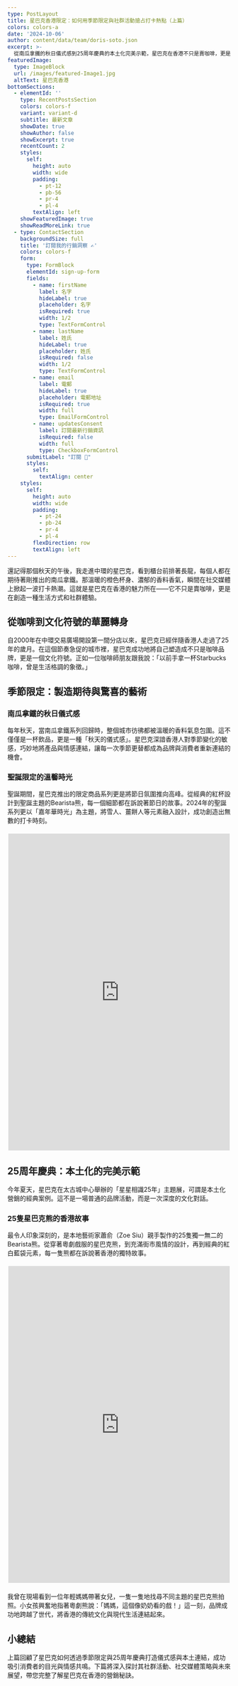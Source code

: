 ```yaml
---
type: PostLayout
title: 星巴克香港限定：如何用季節限定與社群活動搶占打卡熱點（上篇）
colors: colors-a
date: '2024-10-06'
author: content/data/team/doris-soto.json
excerpt: >-
  從南瓜拿鐵的秋日儀式感到25周年慶典的本土化完美示範，星巴克在香港不只是賣咖啡，更是在創造一種生活方式和社群體驗。
featuredImage:
  type: ImageBlock
  url: /images/featured-Image1.jpg
  altText: 星巴克香港
bottomSections:
  - elementId: ''
    type: RecentPostsSection
    colors: colors-f
    variant: variant-d
    subtitle: 最新文章
    showDate: true
    showAuthor: false
    showExcerpt: true
    recentCount: 2
    styles:
      self:
        height: auto
        width: wide
        padding:
          - pt-12
          - pb-56
          - pr-4
          - pl-4
        textAlign: left
    showFeaturedImage: true
    showReadMoreLink: true
  - type: ContactSection
    backgroundSize: full
    title: '訂閱我的行銷洞察 ✍️'
    colors: colors-f
    form:
      type: FormBlock
      elementId: sign-up-form
      fields:
        - name: firstName
          label: 名字
          hideLabel: true
          placeholder: 名字
          isRequired: true
          width: 1/2
          type: TextFormControl
        - name: lastName
          label: 姓氏
          hideLabel: true
          placeholder: 姓氏
          isRequired: false
          width: 1/2
          type: TextFormControl
        - name: email
          label: 電郵
          hideLabel: true
          placeholder: 電郵地址
          isRequired: true
          width: full
          type: EmailFormControl
        - name: updatesConsent
          label: 訂閱最新行銷資訊
          isRequired: false
          width: full
          type: CheckboxFormControl
      submitLabel: "訂閱 🚀"
      styles:
        self:
          textAlign: center
    styles:
      self:
        height: auto
        width: wide
        padding:
          - pt-24
          - pb-24
          - pr-4
          - pl-4
        flexDirection: row
        textAlign: left
---
```


還記得那個秋天的午後，我走進中環的星巴克，看到櫃台前排著長龍，每個人都在期待著剛推出的南瓜拿鐵。那溫暖的橙色杯身、濃郁的香料香氣，瞬間在社交媒體上掀起一波打卡熱潮。這就是星巴克在香港的魅力所在——它不只是賣咖啡，更是在創造一種生活方式和社群體驗。

## 從咖啡到文化符號的華麗轉身

自2000年在中環交易廣場開設第一間分店以來，星巴克已經伴隨香港人走過了25年的歲月。在這個節奏急促的城市裡，星巴克成功地將自己塑造成不只是咖啡品牌，更是一個文化符號。正如一位咖啡師朋友跟我說：「以前手拿一杯Starbucks咖啡，曾是生活格調的象徵。」

## 季節限定：製造期待與驚喜的藝術

### 南瓜拿鐵的秋日儀式感

每年秋天，當南瓜拿鐵系列回歸時，整個城市彷彿都被溫暖的香料氣息包圍。這不僅僅是一杯飲品，更是一種「秋天的儀式感」。星巴克深諳香港人對季節變化的敏感，巧妙地將產品與情感連結，讓每一次季節更替都成為品牌與消費者重新連結的機會。

### 聖誕限定的溫馨時光

聖誕期間，星巴克推出的限定商品系列更是將節日氛圍推向高峰。從經典的紅杯設計到聖誕主題的Bearista熊，每一個細節都在訴說著節日的故事。2024年的聖誕系列更以「嘉年華時光」為主題，將雪人、薑餅人等元素融入設計，成功創造出無數的打卡時刻。

<div style="max-width: 500px; margin: 20px auto;">
<iframe src="https://www.facebook.com/plugins/post.php?href=https%3A%2F%2Fwww.facebook.com%2Fphoto%2F%3Ffbid%3D953948733433671%26set%3Da.638633454965202&show_text=true&width=500" width="500" height="713" style="border:none;overflow:hidden;background-color:white" scrolling="no" frameborder="0" allowfullscreen="true" allow="autoplay; clipboard-write; encrypted-media; picture-in-picture; web-share"></iframe>
</div>

## 25周年慶典：本土化的完美示範

今年夏天，星巴克在太古城中心舉辦的「星星相識25年」主題展，可謂是本土化營銷的經典案例。這不是一場普通的品牌活動，而是一次深度的文化對話。

### 25隻星巴克熊的香港故事

最令人印象深刻的，是本地藝術家蕭俞（Zoe Siu）親手製作的25隻獨一無二的Bearista熊。從穿著粵劇戲服的星巴克熊，到充滿街市風情的設計，再到經典的紅白藍袋元素，每一隻熊都在訴說著香港的獨特故事。

<div style="max-width: 500px; margin: 20px auto;">
<iframe src="https://www.facebook.com/plugins/post.php?href=https%3A%2F%2Fwww.facebook.com%2Fphoto%2F%3Ffbid%3D1168355398659669%26set%3Dpcb.1168355431992999&show_text=true&width=500" width="500" height="713" style="border:none;overflow:hidden;background-color:white" scrolling="no" frameborder="0" allowfullscreen="true" allow="autoplay; clipboard-write; encrypted-media; picture-in-picture; web-share"></iframe>
</div>

我曾在現場看到一位年輕媽媽帶著女兒，一隻一隻地找尋不同主題的星巴克熊拍照。小女孩興奮地指著粵劇熊說：「媽媽，這個像奶奶看的戲！」這一刻，品牌成功地跨越了世代，將香港的傳統文化與現代生活連結起來。

## 小總結

上篇回顧了星巴克如何透過季節限定與25周年慶典打造儀式感與本土連結，成功吸引消費者的目光與情感共鳴。下篇將深入探討其社群活動、社交媒體策略與未來展望，帶您完整了解星巴克在香港的營銷秘訣。
